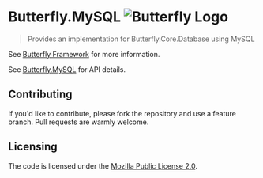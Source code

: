 # Butterfly.MySQL ![Butterfly Logo](https://raw.githubusercontent.com/firesharkstudios/Butterfly/master/img/logo-40x40.png) 

> Provides an implementation for Butterfly.Core.Database using MySQL

See [Butterfly Framework](https://github.com/firesharkstudios/Butterfly) for more information.

See [Butterfly.MySQL](https://firesharkstudios.github.io/Butterfly/Butterfly.MySQL) for API details.

## Contributing

If you'd like to contribute, please fork the repository and use a feature
branch. Pull requests are warmly welcome.

## Licensing

The code is licensed under the [Mozilla Public License 2.0](http://mozilla.org/MPL/2.0/).  

